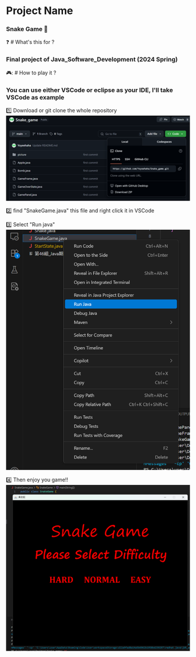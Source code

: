 # Project Name

### Snake Game :snake:

❓ # What's this for ?

### Final project of Java_Software_Development (2024 Spring)

🎮: # How to play it ?

### You can use either VSCode or eclipse as your IDE, I'll take VSCode as example

:one: Download or git clone the whole repository
![image](picture/png3.png)

:two: find "SnakeGame.java" this file and right click it in VSCode

:three: Select "Run java"
![image](picture/png1.png)

:four: Then enjoy you game!!
![image](picture/png2.png)  
